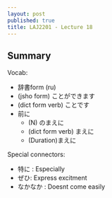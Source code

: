 ```yaml
---
layout: post
published: true
title: LAJ2201 - Lecture 18
---
```

## Summary

Vocab:
- 辞書form (ru)
- (jsho form) ことができます
- (dict form verb) ことです
- 前に
	- (N) のまえに
    - (dict form verb) まえに
    - (Duration)まえに

Special connectors:
- 特に : Especially
- ぜひ: Express excitment
- なかなか : Doesnt come easily
